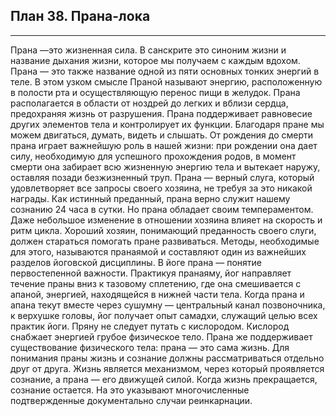 ## План 38. Прана-лока 


---
Прана —это жизненная сила. В санскрите это синоним жизни и название дыхания жизни, которое мы получаем с каждым вдохом. Прана — это также название одной из пяти основных тонких энергий в теле. В этом узком смысле Праной называют энергию, расположенную в полости рта и осуществляющую перенос пищи в желудок. Прана располагается в области от ноздрей до легких и вблизи сердца, предохраняя жизнь от разрушения. Прана поддерживает равновесие других элементов тела и контролирует их функции. Благодаря пране мы можем двигаться, думать, видеть и слышать. От рождения до смерти прана играет важнейшую роль в нашей жизни: при рождении она дает силу, необходимую для успешного прохождения родов, в момент смерти она забирает всю жизненную энергию тела и вытекает наружу, оставляя позади безжизненный труп. Прана — верный слуга, который удовлетворяет все запросы своего хозяина, не требуя за это никакой награды. Как истинный преданный, прана верно служит нашему сознанию 24 часа в сутки. Но прана обладает своим темпераментом. Даже небольшое изменение в отношении хозяина влияет на скорость и ритм цикла. Хороший хозяин, понимающий преданность своего слуги, должен стараться помогать пране развиваться. Методы, необходимые для этого, называются пранаямой и составляют один из важнейших разделов йоговской дисциплины. В йоге прана — понятие первостепенной важности. Практикуя пранаяму, йог направляет течение праны вниз к тазовому сплетению, где она смешивается с апаной, энергией, находящейся в нижней части тела. Когда прана и апана текут вместе через сушумну — центральный канал позвоночника, к верхушке головы, йог получает опыт самадхи, служащий целью всех практик йоги. Пряну не следует путать с кислородом. Кислород снабжает энергией грубое физическое тело. Прана же поддерживает существование физического тела: прана — это сама жизнь. Для понимания праны жизнь и сознание должны рассматриваться отдельно друг от друга. Жизнь является механизмом, через который проявляется сознание, а прана — его движущей силой. Когда жизнь прекращается, сознание остается. На это указывают многочисленные подтвержденные документально случаи реинкарнации.
